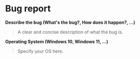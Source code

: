 # Bug report

**Describe the bug (What's the bug?, How does it happen?, ...)**
> A clear and concise description of what the bug is.

**Operating System (Windows 10, Windows 11, ...)**
> Specify your OS here.
